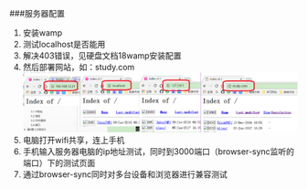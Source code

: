 ###服务器配置
1. 安装wamp
2. 测试localhost是否能用
3. 解决403错误，见硬盘文档18wamp安装配置
4. 然后部署网站，如：study.com
![](/assets/测试时本地服务器配置.png)
5. 电脑打开wifi共享，连上手机
6. 手机输入服务器电脑的ip地址测试，同时到3000端口（browser-sync监听的端口）下的测试页面
7. 通过browser-sync同时对多台设备和浏览器进行兼容测试